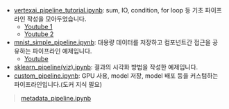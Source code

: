 * [vertexai_pipeline_tutorial.ipynb](https://github.com/silverstar0727/ML-Pipeline-Tutorial/blob/main/vertex-ai-pipeline/vertexai_pipeline_tutorial.ipynb): sum, IO, condition, for loop 등 기초 파이프라인 작성을 모아두었습니다.
  * [Youtube 1](https://www.youtube.com/watch?v=WAVypTYYkek)
  * [Youtube 2](https://www.youtube.com/watch?v=hQvOMeypO4I)
* [mnist_simple_pipeline.ipynb](https://github.com/silverstar0727/ML-Pipeline-Tutorial/blob/main/vertex-ai-pipeline/mnist_simple_pipeline.ipynb): 대용량 데이터를 저장하고 컴포넌트간 접근을 공유하는 파이프라인 예제입니다.
  * [Youtube](https://www.youtube.com/watch?v=dIK2YXAfla4)
* [sklearn_pipeline(viz).ipynb](https://github.com/silverstar0727/ML-Pipeline-Tutorial/blob/main/vertex-ai-pipeline/sklearn_pipeline(viz).ipynb): 결과의 시각화 방법을 작성한 예제입니다.
* [custom_pipeline.ipynb](https://github.com/silverstar0727/ML-Pipeline-Tutorial/blob/main/vertex-ai-pipeline/custom_pipeline.ipynb): GPU 사용, model 저장, model 배포 등을 커스텀하는 파이프라인입니다.(도커 지식 필요)


> [metadata_pipeline.ipynb](https://github.com/silverstar0727/ML-Pipeline-Tutorial/blob/main/vertex-ai-pipeline/metadata_pipeline.ipynb)
